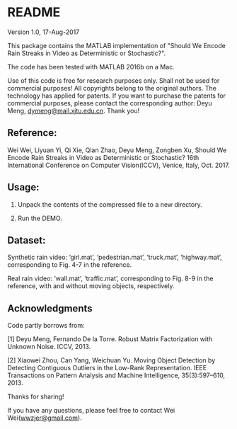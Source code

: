 README
========
Version 1.0, 17-Aug-2017

This package contains the MATLAB implementation of "Should We Encode Rain Streaks in Video as 
Deterministic or Stochastic?".

The code has been tested with MATLAB 2016b on a Mac.

Use of this code is free for research purposes only. Shall not be used for commercial purposes! 
All copyrights belong to the original authors. The technology has applied for patents. If you 
want to purchase the patents for commercial purposes, please contact the corresponding author: 
Deyu Meng, dymeng@mail.xjtu.edu.cn. Thank you!

Reference:
-----
Wei Wei, Liyuan Yi, Qi Xie, Qian Zhao, Deyu Meng, Zongben Xu, Should We Encode Rain Streaks 
in Video as Deterministic or Stochastic? 16th International Conference on Computer Vision(ICCV), 
Venice, Italy, Oct. 2017.

Usage:
-----
1. Unpack the contents of the compressed file to a new directory.

2. Run the DEMO.

Dataset:
-----
Synthetic rain video: ‘girl.mat’, ‘pedestrian.mat’, ‘truck.mat’, ‘highway.mat’, corresponding to
Fig. 4-7 in the reference.

Real rain video: ‘wall.mat’, ‘traffic.mat’, corresponding to Fig. 8-9 in the reference, with and 
without moving objects, respectively.

Acknowledgments
-----
Code partly borrows from:

[1] Deyu Meng, Fernando De la Torre. Robust Matrix Factorization with Unknown Noise. ICCV, 2013.

[2] Xiaowei Zhou, Can Yang, Weichuan Yu. Moving Object Detection by Detecting Contiguous Outliers 
in the Low-Rank Representation.  IEEE Transactions on Pattern Analysis and Machine Intelligence, 
35(3):597–610, 2013.

Thanks for sharing!

If you have any questions, please feel free to contact Wei Wei(wwzjer@gmail.com).

